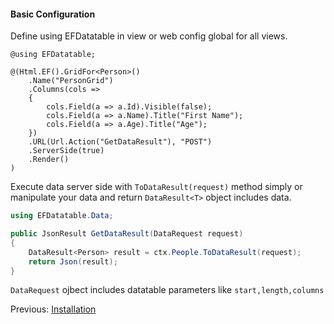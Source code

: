 ﻿#### Basic Configuration
Define using EFDatatable in view or web config global for all views.

```Razor
@using EFDatatable;

@(Html.EF().GridFor<Person>()
    .Name("PersonGrid")
    .Columns(cols =>
    {
        cols.Field(a => a.Id).Visible(false);
        cols.Field(a => a.Name).Title("First Name");
        cols.Field(a => a.Age).Title("Age");
    })
    .URL(Url.Action("GetDataResult"), "POST")
    .ServerSide(true)
    .Render()
)
```
Execute data server side with ```ToDataResult(request)``` method simply or manipulate your data and return ```DataResult<T>```  object includes data.

```csharp
using EFDatatable.Data;

public JsonResult GetDataResult(DataRequest request)
{
    DataResult<Person> result = ctx.People.ToDataResult(request);
    return Json(result);
}
```
```DataRequest``` ojbect includes datatable parameters like ```start,length,columns```

Previous: [Installation](https://github.com/ekondur/EFDatatable/blob/feature/documentation-files/EFDatatable.Web/Docs/Installation.md) 